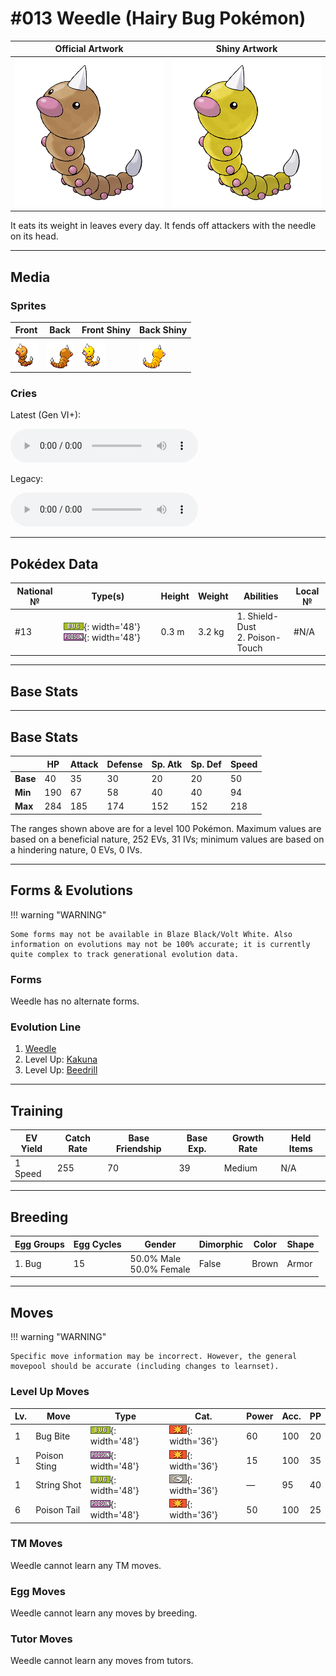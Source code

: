 # #013 Weedle (Hairy Bug Pokémon)

| Official Artwork | Shiny Artwork |
| --- | --- |
| ![Official Artwork](../assets/sprites/weedle/official_artwork.png) | ![Shiny Artwork](../assets/sprites/weedle/official_artwork_shiny.png) |

It eats its weight in leaves every day. It fends off attackers with the needle on its head.

---

## Media

### Sprites

| Front | Back | Front Shiny | Back Shiny |
| --- | --- | --- | --- |
| ![Front](../assets/sprites/weedle/front.gif) | ![Back](../assets/sprites/weedle/back.gif) | ![Front Shiny](../assets/sprites/weedle/front_shiny.gif) | ![Back Shiny](../assets/sprites/weedle/back_shiny.gif) |

### Cries

Latest (Gen VI+):
<p><audio controls>
  <source src='../assets/cries/13/latest.ogg' type='audio/ogg'>
  Your browser does not support the audio element.
</audio></p>

Legacy:
<p><audio controls>
  <source src='../assets/cries/13/legacy.ogg' type='audio/ogg'>
  Your browser does not support the audio element.
</audio></p>

---

## Pokédex Data

| National № | Type(s) | Height | Weight | Abilities | Local № |
|------------|---------|--------|--------|-----------|---------|
| #13 | ![bug](../assets/types/bug.png){: width='48'} ![poison](../assets/types/poison.png){: width='48'} | 0.3 m | 3.2 kg | 1. Shield-Dust<br>2. Poison-Touch | #N/A |

---

## Base Stats
---

## Base Stats
|   | HP | Attack | Defense | Sp. Atk | Sp. Def | Speed |
|---|----|--------|---------|---------|---------|-------|
| **Base** | 40 | 35 | 30 | 20 | 20 | 50 |
| **Min** | 190 | 67 | 58 | 40 | 40 | 94 |
| **Max** | 284 | 185 | 174 | 152 | 152 | 218 |

The ranges shown above are for a level 100 Pokémon. Maximum values are based on a beneficial nature, 252 EVs, 31 IVs; minimum values are based on a hindering nature, 0 EVs, 0 IVs.

---

## Forms & Evolutions

!!! warning "WARNING"

    Some forms may not be available in Blaze Black/Volt White. Also information on evolutions may not be 100% accurate; it is currently quite complex to track generational evolution data.

### Forms

Weedle has no alternate forms.

### Evolution Line

1. [Weedle](weedle.md/)
1. Level Up: [Kakuna](kakuna.md/)
1. Level Up: [Beedrill](beedrill.md/)

---

## Training

| EV Yield | Catch Rate | Base Friendship | Base Exp. | Growth Rate | Held Items |
|----------|------------|-----------------|-----------|-------------|------------|
| 1 Speed | 255 | 70 | 39 | Medium | N/A |

---

## Breeding

| Egg Groups | Egg Cycles | Gender | Dimorphic | Color | Shape |
|------------|------------|--------|-----------|-------|-------|
| 1. Bug | 15 | 50.0% Male<br>50.0% Female | False | Brown | Armor |

---

## Moves

!!! warning "WARNING"

    Specific move information may be incorrect. However, the general movepool should be accurate (including changes to learnset).

### Level Up Moves

Lv. | Move | Type | Cat. | Power | Acc. | PP
--- | --- | --- | --- | --- | --- | ---
| 1 | Bug Bite | ![bug](../assets/types/bug.png){: width='48'} | ![physical](../assets/move_category/physical.png){: width='36'} | 60 | 100 | 20 |
| 1 | Poison Sting | ![poison](../assets/types/poison.png){: width='48'} | ![physical](../assets/move_category/physical.png){: width='36'} | 15 | 100 | 35 |
| 1 | String Shot | ![bug](../assets/types/bug.png){: width='48'} | ![status](../assets/move_category/status.png){: width='36'} | — | 95 | 40 |
| 6 | Poison Tail | ![poison](../assets/types/poison.png){: width='48'} | ![physical](../assets/move_category/physical.png){: width='36'} | 50 | 100 | 25 |

### TM Moves

Weedle cannot learn any TM moves.
### Egg Moves

Weedle cannot learn any moves by breeding.
### Tutor Moves

Weedle cannot learn any moves from tutors.

